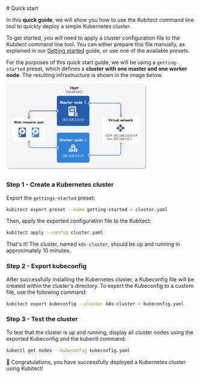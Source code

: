 <div markdown="1" class="text-center">
# Quick start
</div>

<div markdown="1" class="text-justify">

In this **quick guide**, we will show you how to use the Kubitect command line tool to quickly deploy a simple Kubernetes cluster.

To get started, you will need to apply a cluster configuration file to the Kubitect command line tool. 
You can either prepare this file manually, as explained in our [Getting started](../getting-started) guide, or use one of the available presets.

For the purposes of this quick start guide, we will be using a `getting-started` preset, which defines a **cluster with one master and one worker node**.
The resulting infrastructure is shown in the image below.

<div class="text-center">
  <img
    class="mobile-w-100"
    src="../../assets/images/topology-1m1w-arch.png" 
    alt="Architecture of the cluster with one master and one worker node"
    width="75%">
</div>

### Step 1 - Create a Kubernetes cluster

Export the `gettings-started` preset:

```sh
kubitect export preset --name getting-started > cluster.yaml 
```

Then, apply the exported configuration file to the Kubitect:

```sh
kubitect apply --config cluster.yaml
```

That's it! The cluster, named `k8s-cluster`, should be up and running in approximately 10 minutes.

### Step 2 - Export kubeconfig

After successfully installing the Kubernetes cluster, a Kubeconfig file will be created within the cluster's directory. 
To export the Kubeconfig to a custom file, use the following command:

```sh
kubitect export kubeconfig --cluster k8s-cluster > kubeconfig.yaml
```

### Step 3 - Test the cluster

To test that the cluster is up and running, display all cluster nodes using the exported Kubeconfig and the kubectl command:

```sh
kubectl get nodes --kubeconfig kubeconfig.yaml
```

:clap: Congratulations, you have successfully deployed a Kubernetes cluster using Kubitect! 

</div>
